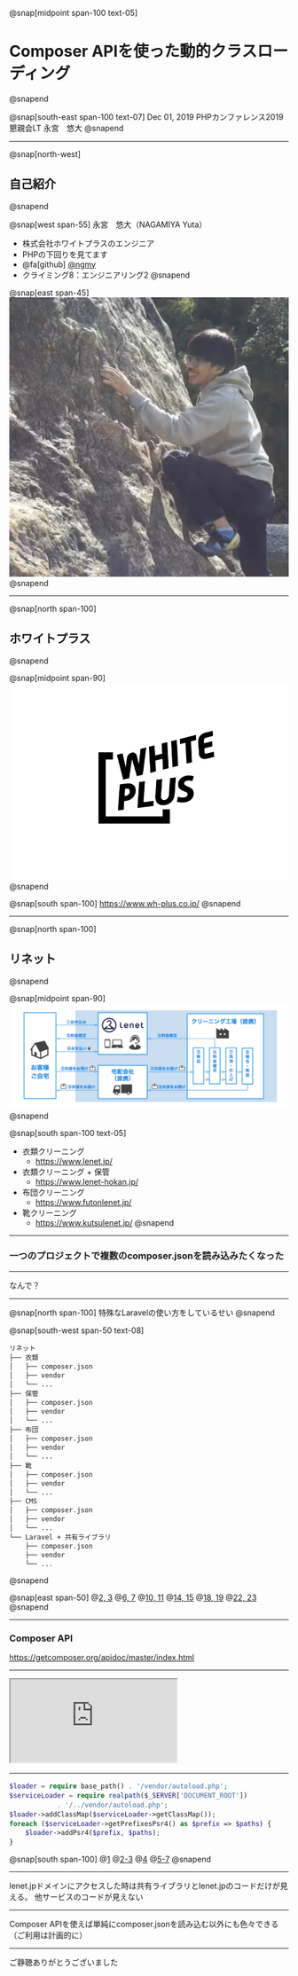 @snap[midpoint span-100 text-05]
# Composer APIを使った動的クラスローディング
@snapend

@snap[south-east span-100 text-07]
Dec 01, 2019
PHPカンファレンス2019 懇親会LT
永宮　悠大
@snapend

---

@snap[north-west]
## 自己紹介
@snapend

@snap[west span-55]
永宮　悠大（NAGAMIYA Yuta）
- 株式会社ホワイトプラスのエンジニア
- PHPの下回りを見てます
- @fa[github] [@ngmy](https://github.com/ngmy)
- クライミング8：エンジニアリング2
@snapend

@snap[east span-45]
![IMAGE](assets/img/profile.jpg)
@snapend

---

@snap[north span-100]
## ホワイトプラス
@snapend

@snap[midpoint span-90]
![IMAGE](assets/img/wplogo.png)
@snapend

@snap[south span-100]
https://www.wh-plus.co.jp/
@snapend

---

@snap[north span-100]
## リネット
@snapend

@snap[midpoint span-90]
![IMAGE](assets/img/lenet-service.png)
@snapend

@snap[south span-100 text-05]
- 衣類クリーニング
    - https://www.lenet.jp/
- 衣類クリーニング + 保管
    - https://www.lenet-hokan.jp/
- 布団クリーニング
    - https://www.futonlenet.jp/
- 靴クリーニング
    - https://www.kutsulenet.jp/</dd>
@snapend

---

### 一つのプロジェクトで複数のcomposer.jsonを読み込みたくなった

---

なんで？

---

@snap[north span-100]
特殊なLaravelの使い方をしているせい
@snapend

@snap[south-west span-50 text-08]
```text
リネット
├── 衣類
│   ├── composer.json
│   ├── vendor
│   └── ...
├── 保管
│   ├── composer.json
│   ├── vendor
│   └── ...
├── 布団
│   ├── composer.json
│   ├── vendor
│   └── ...
├── 靴
│   ├── composer.json
│   ├── vendor
│   └── ...
├── CMS
│   ├── composer.json
│   ├── vendor
│   └── ...
└── Laravel + 共有ライブラリ
    ├── composer.json
    ├── vendor
    └── ...
```
@snapend

@snap[east span-50]
@[2, 3](衣類のコントローラとライブラリをClassmapでオートロードしている)
@[6, 7](保管のコントローラとライブラリをClassmapでオートロードしている)
@[10, 11](布団のコントローラとライブラリをClassmapでオートロードしている)
@[14, 15](靴のコントローラとライブラリをClassmapでオートロードしている)
@[18, 19](CMSのコントローラとライブラリをClassmapでオートロードしている)
@[22, 23](Laravelと共有ライブラリをPSR-4でオートロードしている)
@snapend

---

### Composer API

https://getcomposer.org/apidoc/master/index.html

---

<iframe class="stretch" src="https://getcomposer.org/apidoc/master/index.html"></iframe>

---

```php
$loader = require base_path() . '/vendor/autoload.php';
$serviceLoader = require realpath($_SERVER['DOCUMENT_ROOT'])
            . '/../vendor/autoload.php';
$loader->addClassMap($serviceLoader->getClassMap());
foreach ($serviceLoader->getPrefixesPsr4() as $prefix => $paths) {
    $loader->addPsr4($prefix, $paths);
}
```

@snap[south span-100]
@[1]()
@[2-3]()
@[4]()
@[5-7]()
@snapend

---

lenet.jpドメインにアクセスした時は共有ライブラリとlenet.jpのコードだけが見える。
他サービスのコードが見えない

---

Composer APIを使えば単純にcomposer.jsonを読み込む以外にも色々できる
（ご利用は計画的に）

---

ご静聴ありがとうございました
